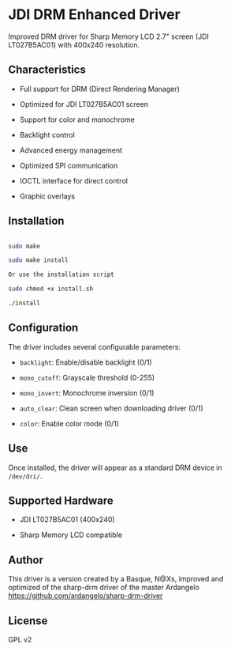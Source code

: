 # JDI DRM Enhanced Driver

Improved DRM driver for Sharp Memory LCD 2.7" screen (JDI LT027B5AC01) with 400x240 resolution.

## Characteristics

- Full support for DRM (Direct Rendering Manager)

- Optimized for JDI LT027B5AC01 screen

- Support for color and monochrome

- Backlight control

- Advanced energy management

- Optimized SPI communication

- IOCTL interface for direct control

- Graphic overlays

## Installation

```bash

sudo make

sudo make install

Or use the installation script

sudo chmod +x install.sh

./install

```

## Configuration

The driver includes several configurable parameters:

- `backlight`: Enable/disable backlight (0/1)

- `mono_cutoff`: Grayscale threshold (0-255)

- `mono_invert`: Monochrome inversion (0/1)

- `auto_clear`: Clean screen when downloading driver (0/1)

- `color`: Enable color mode (0/1)

## Use

Once installed, the driver will appear as a standard DRM device in `/dev/dri/`.

## Supported Hardware

- JDI LT027B5AC01 (400x240)

- Sharp Memory LCD compatible

## Author

This driver is a version created by a Basque, N@Xs, improved and optimized of the sharp-drm driver of the master Ardangelo https://github.com/ardangelo/sharp-drm-driver

## License

GPL v2
